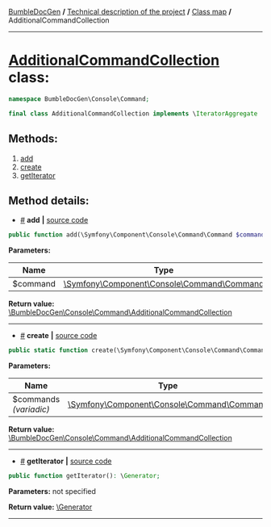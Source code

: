 <!-- {% raw %} -->
<embed> <a href="/docs/README.md">BumbleDocGen</a> <b>/</b> <a href="/docs/tech/readme.md">Technical description of the project</a> <b>/</b> <a href="/docs/tech/map.md">Class map</a> <b>/</b> AdditionalCommandCollection<hr> </embed>

<h1>
    <a href="https://github.com/bumble-tech/bumble-doc-gen/blob/master/src/Console/Command/AdditionalCommandCollection.php#L9">AdditionalCommandCollection</a> class:
</h1>





```php
namespace BumbleDocGen\Console\Command;

final class AdditionalCommandCollection implements \IteratorAggregate
```









<h2>Methods:</h2>

<ol>
<li>
    <a href="#madd">add</a>
    </li>
<li>
    <a href="#mcreate">create</a>
    </li>
<li>
    <a href="#mgetiterator">getIterator</a>
    </li>
</ol>







<h2>Method details:</h2>

<div class='method_description-block'>

<ul>
<li><a name="madd" href="#madd">#</a>
 <b>add</b>
    <b>|</b> <a href="https://github.com/bumble-tech/bumble-doc-gen/blob/master/src/Console/Command/AdditionalCommandCollection.php#L28">source code</a></li>
</ul>

```php
public function add(\Symfony\Component\Console\Command\Command $command): \BumbleDocGen\Console\Command\AdditionalCommandCollection;
```



<b>Parameters:</b>

<table>
    <thead>
    <tr>
        <th>Name</th>
        <th>Type</th>
        <th>Description</th>
    </tr>
    </thead>
    <tbody>
            <tr>
            <td>$command</td>
            <td><a href='https://github.com/symfony/console/blob/master/Command/Command.php'>\Symfony\Component\Console\Command\Command</a></td>
            <td>-</td>
        </tr>
        </tbody>
</table>

<b>Return value:</b> <a href='https://github.com/bumble-tech/bumble-doc-gen/blob/master/src/Console/Command/AdditionalCommandCollection.php'>\BumbleDocGen\Console\Command\AdditionalCommandCollection</a>


</div>
<hr>
<div class='method_description-block'>

<ul>
<li><a name="mcreate" href="#mcreate">#</a>
 <b>create</b>
    <b>|</b> <a href="https://github.com/bumble-tech/bumble-doc-gen/blob/master/src/Console/Command/AdditionalCommandCollection.php#L19">source code</a></li>
</ul>

```php
public static function create(\Symfony\Component\Console\Command\Command ...$commands): \BumbleDocGen\Console\Command\AdditionalCommandCollection;
```



<b>Parameters:</b>

<table>
    <thead>
    <tr>
        <th>Name</th>
        <th>Type</th>
        <th>Description</th>
    </tr>
    </thead>
    <tbody>
            <tr>
            <td>$commands <i>(variadic)</i></td>
            <td><a href='https://github.com/symfony/console/blob/master/Command/Command.php'>\Symfony\Component\Console\Command\Command</a></td>
            <td>-</td>
        </tr>
        </tbody>
</table>

<b>Return value:</b> <a href='https://github.com/bumble-tech/bumble-doc-gen/blob/master/src/Console/Command/AdditionalCommandCollection.php'>\BumbleDocGen\Console\Command\AdditionalCommandCollection</a>


</div>
<hr>
<div class='method_description-block'>

<ul>
<li><a name="mgetiterator" href="#mgetiterator">#</a>
 <b>getIterator</b>
    <b>|</b> <a href="https://github.com/bumble-tech/bumble-doc-gen/blob/master/src/Console/Command/AdditionalCommandCollection.php#L14">source code</a></li>
</ul>

```php
public function getIterator(): \Generator;
```



<b>Parameters:</b> not specified

<b>Return value:</b> <a href='https://www.php.net/manual/en/language.generators.overview.php'>\Generator</a>


</div>
<hr>

<!-- {% endraw %} -->